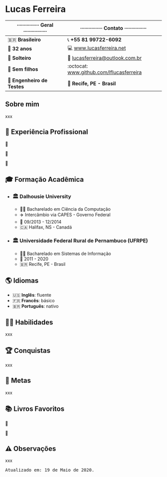 # Lucas Ferreira

|∙∙∙∙∙∙∙∙∙∙∙∙∙∙∙∙ Geral ∙∙∙∙∙∙∙∙∙∙∙∙∙∙∙∙∙ | ∙∙∙∙∙∙∙∙∙∙∙∙∙∙∙∙ Contato ∙∙∙∙∙∙∙∙∙∙∙∙∙∙∙∙        |
|-----------------------------------------|--------------------------------------------------|
| :brazil: **Brasileiro**                 | :telephone_receiver: **+55 81 99722-6092**       |
| :birthday: **32 anos**                  | :computer: www.lucasferreira.net                 |
| :sparkling_heart: **Solteiro**          | :e-mail: lucasferreira@outlook.com.br            |
| :baby: **Sem filhos**                   | :octocat: www.github.com/lflucasferreira         |
| :brain: **Engenheiro de Testes**        | :round_pushpin: **Recife, PE - Brasil**          |

## Sobre mim

xxx

## :briefcase: Experiência Profissional

:office:

:link:

:calendar:

## :mortar_board: Formação Acadêmica

<!-- :closed_book: :green_book: :blue_book: :orange_book: -->

- ### :classical_building: Dalhousie University

  - :man_technologist: Bacharelado em Ciência da Computação
  - :airplane: Intercâmbio via CAPES - Governo Federal
  - :calendar: 09/2013 - 12/2014
  - :canada: Halifax, NS - Canadá

<!-- Bachelor of Computer Science, BCS -->

- ### :classical_building: Universidade Federal Rural de Pernambuco (UFRPE)

  - :man_technologist: Bacharelado em Sistemas de Informação
  - :calendar: 2011 - 2020
  - :brazil: Recife, PE - Brasil


## :earth_americas: Idiomas

- :us: **Inglês**: fluente
- :fr: **Francês**: básico
- :brazil: **Português**: nativo

## :ng_man: Habilidades

xxx

## :trophy: Conquistas

xxx

## :dart: Metas

xxx

## :books: Livros Favoritos

:book:

:bookmark:

## :warning: Observações

xxx

<pre>Atualizado em: 19 de Maio de 2020.</pre>